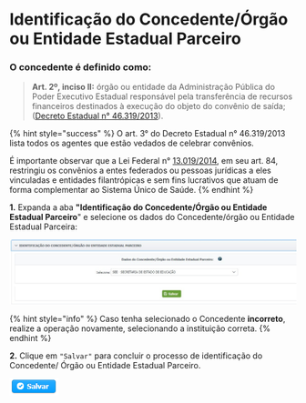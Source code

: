 # Identificação do Concedente/Órgão ou Entidade Estadual Parceiro

### O concedente é definido como:

> &#x20;**Art. 2º, inciso II:** órgão ou entidade da Administração Pública do Poder Executivo Estadual responsável pela transferência de recursos financeiros destinados à execução do objeto do convênio de saída; ([Decreto Estadual n° 46.319/2013](https://www.almg.gov.br/consulte/legislacao/completa/completa.html?num=46319\&ano=2013\&tipo=DEC)).

{% hint style="success" %}
O art. 3° do Decreto Estadual n° 46.319/2013 lista todos os agentes que estão vedados de celebrar convênios.

É importante observar que a Lei Federal n° [13.019/2014](http://www.planalto.gov.br/ccivil\_03/\_ato2011-2014/2014/lei/l13019.htm), em seu art. 84, restringiu os convênios a entes federados ou pessoas jurídicas a eles vinculadas e entidades filantrópicas e sem fins lucrativos que atuam de forma complementar ao Sistema Único de Saúde.
{% endhint %}

**1.** Expanda a aba **"Identificação do Concedente/Órgão ou Entidade Estadual Parceiro**" e selecione os dados do Concedente/órgão ou Entidade Estadual Parceira:

![](<../../../.gitbook/assets/image (258).png>)

{% hint style="info" %}
Caso tenha selecionado o Concedente **incorreto**, realize a operação novamente, selecionando a instituição correta.
{% endhint %}

**2.** Clique em `"Salvar"` para concluir o processo de identificação do Concedente/ Órgão ou Entidade Estadual Parceiro.

![](../../../.gitbook/assets/salvar.png)
